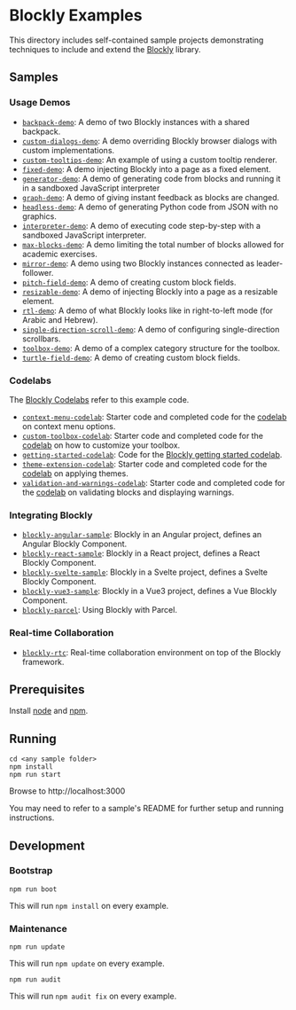 # Blockly Examples

This directory includes self-contained sample projects demonstrating techniques
to include and extend the [Blockly](http://github.com/google/blockly) library.

## Samples

### Usage Demos

- [`backpack-demo`](backpack-demo/): A demo of two Blockly instances with a shared backpack.
- [`custom-dialogs-demo`](custom-dialogs-demo/): A demo overriding Blockly browser dialogs with custom implementations.
- [`custom-tooltips-demo`](custom-tooltips-demo/): An example of using a custom tooltip renderer.
- [`fixed-demo`](fixed-demo/): A demo injecting Blockly into a page as a fixed element.
- [`generator-demo`](generator-demo/): A demo of generating code from blocks and running it in a sandboxed JavaScript interpreter
- [`graph-demo`](graph-demo/): A demo of giving instant feedback as blocks are changed.
- [`headless-demo`](headless-demo/): A demo of generating Python code from JSON with no graphics.
- [`interpreter-demo`](interpreter-demo/): A demo of executing code step-by-step with a sandboxed JavaScript interpreter.
- [`max-blocks-demo`](max-blocks-demo/): A demo limiting the total number of blocks allowed for academic exercises.
- [`mirror-demo`](mirror-demo/): A demo using two Blockly instances connected as leader-follower.
- [`pitch-field-demo`](pitch-field-demo/): A demo of creating custom block fields.
- [`resizable-demo`](resizable-demo/): A demo of injecting Blockly into a page as a resizable element.
- [`rtl-demo`](rtl-demo/): A demo of what Blockly looks like in right-to-left mode (for Arabic and Hebrew).
- [`single-direction-scroll-demo`](single-direction-scroll-demo/): A demo of configuring single-direction scrollbars.
- [`toolbox-demo`](toolbox-demo/): A demo of a complex category structure for the toolbox.
- [`turtle-field-demo`](turtle-field-demo/): A demo of creating custom block fields.

### Codelabs

The [Blockly Codelabs](https://blocklycodelabs.dev/) refer to this example code.

- [`context-menu-codelab`](context-menu-codelab/): Starter code and completed code for the [codelab](https://blocklycodelabs.dev/codelabs/context-menu-option/index.html) on context menu options.
- [`custom-toolbox-codelab`](custom-toolbox-codelab/): Starter code and completed code for the [codelab](https://blocklycodelabs.dev/codelabs/custom_toolbox/index.html) on how to customize your toolbox.
- [`getting-started-codelab`](getting-started-codelab/): Code for the [Blockly getting started codelab](https://blocklycodelabs.dev/codelabs/getting-started/index.html).
- [`theme-extension-codelab`](theme-extension-codelab/): Starter code and completed code for the [codelab](https://blocklycodelabs.dev/codelabs/theme-extension-identifier/index.html) on applying themes.
- [`validation-and-warnings-codelab`](validation-and-warnings-codelab/): Starter code and completed code for the [codelab](https://blocklycodelabs.dev/codelabs/validation-and-warnings/index.html) on validating blocks and displaying warnings.

### Integrating Blockly

- [`blockly-angular-sample`](blockly-angular/): Blockly in an Angular project, defines an Angular Blockly Component.
- [`blockly-react-sample`](blockly-react/): Blockly in a React project, defines a React Blockly Component.
- [`blockly-svelte-sample`](blockly-svelte/): Blockly in a Svelte project, defines a Svelte Blockly Component.
- [`blockly-vue3-sample`](blockly-vue3/): Blockly in a Vue3 project, defines a Vue Blockly Component.
- [`blockly-parcel`](blockly-parcel/): Using Blockly with Parcel.

### Real-time Collaboration

- [`blockly-rtc`](blockly-rtc/): Real-time collaboration environment on top of the Blockly framework.

## Prerequisites

Install [node](https://nodejs.org/) and [npm](https://www.npmjs.com/get-npm).

## Running

```
cd <any sample folder>
npm install
npm run start
```

Browse to http://localhost:3000

You may need to refer to a sample's README for further setup and running instructions.

## Development

### Bootstrap

```
npm run boot
```

This will run `npm install` on every example.

### Maintenance

```
npm run update
```

This will run `npm update` on every example.

```
npm run audit
```

This will run `npm audit fix` on every example.
